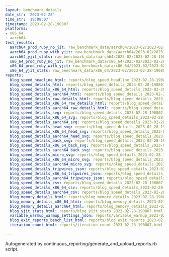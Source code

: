 ```yaml
---
layout: benchmark_details
date_str: '2023-02-28'
time_str: '19:08:07'
timestamp: 2023-02-28-190807
platforms:
- x86_64
- aarch64
test_results:
  aarch64_prod_ruby_no_jit: raw_benchmark_data/aarch64/2023-02/2023-02-28-190807_basic_benchmark_aarch64_prod_ruby_no_jit.json
  aarch64_prod_ruby_with_yjit: raw_benchmark_data/aarch64/2023-02/2023-02-28-190807_basic_benchmark_aarch64_prod_ruby_with_yjit.json
  aarch64_yjit_stats: raw_benchmark_data/aarch64/2023-02/2023-02-28-190807_basic_benchmark_aarch64_yjit_stats.json
  x86_64_prod_ruby_no_jit: raw_benchmark_data/x86_64/2023-02/2023-02-28-190807_basic_benchmark_x86_64_prod_ruby_no_jit.json
  x86_64_prod_ruby_with_yjit: raw_benchmark_data/x86_64/2023-02/2023-02-28-190807_basic_benchmark_x86_64_prod_ruby_with_yjit.json
  x86_64_yjit_stats: raw_benchmark_data/x86_64/2023-02/2023-02-28-190807_basic_benchmark_x86_64_yjit_stats.json
reports:
  blog_speed_headline_html: reports/blog_speed_headline_2023-02-28-190807.html
  blog_speed_details_html: reports/blog_speed_details_2023-02-28-190807.html
  blog_speed_details_x86_64_html: reports/blog_speed_details_2023-02-28-190807.x86_64.html
  blog_speed_details_aarch64_html: reports/blog_speed_details_2023-02-28-190807.aarch64.html
  blog_speed_details_raw_details_html: reports/blog_speed_details_2023-02-28-190807.raw_details.html
  blog_speed_details_x86_64_raw_details_html: reports/blog_speed_details_2023-02-28-190807.x86_64.raw_details.html
  blog_speed_details_aarch64_raw_details_html: reports/blog_speed_details_2023-02-28-190807.aarch64.raw_details.html
  blog_speed_details_svg: reports/blog_speed_details_2023-02-28-190807.svg
  blog_speed_details_x86_64_svg: reports/blog_speed_details_2023-02-28-190807.x86_64.svg
  blog_speed_details_aarch64_svg: reports/blog_speed_details_2023-02-28-190807.aarch64.svg
  blog_speed_details_head_svg: reports/blog_speed_details_2023-02-28-190807.head.svg
  blog_speed_details_x86_64_head_svg: reports/blog_speed_details_2023-02-28-190807.x86_64.head.svg
  blog_speed_details_aarch64_head_svg: reports/blog_speed_details_2023-02-28-190807.aarch64.head.svg
  blog_speed_details_back_svg: reports/blog_speed_details_2023-02-28-190807.back.svg
  blog_speed_details_x86_64_back_svg: reports/blog_speed_details_2023-02-28-190807.x86_64.back.svg
  blog_speed_details_aarch64_back_svg: reports/blog_speed_details_2023-02-28-190807.aarch64.back.svg
  blog_speed_details_micro_svg: reports/blog_speed_details_2023-02-28-190807.micro.svg
  blog_speed_details_x86_64_micro_svg: reports/blog_speed_details_2023-02-28-190807.x86_64.micro.svg
  blog_speed_details_aarch64_micro_svg: reports/blog_speed_details_2023-02-28-190807.aarch64.micro.svg
  blog_speed_details_tripwires_json: reports/blog_speed_details_2023-02-28-190807.tripwires.json
  blog_speed_details_x86_64_tripwires_json: reports/blog_speed_details_2023-02-28-190807.x86_64.tripwires.json
  blog_speed_details_aarch64_tripwires_json: reports/blog_speed_details_2023-02-28-190807.aarch64.tripwires.json
  blog_speed_details_csv: reports/blog_speed_details_2023-02-28-190807.csv
  blog_speed_details_x86_64_csv: reports/blog_speed_details_2023-02-28-190807.x86_64.csv
  blog_speed_details_aarch64_csv: reports/blog_speed_details_2023-02-28-190807.aarch64.csv
  blog_memory_details_html: reports/blog_memory_details_2023-02-28-190807.html
  blog_memory_details_x86_64_html: reports/blog_memory_details_2023-02-28-190807.x86_64.html
  blog_memory_details_aarch64_html: reports/blog_memory_details_2023-02-28-190807.aarch64.html
  blog_yjit_stats_html: reports/blog_yjit_stats_2023-02-28-190807.html
  variable_warmup_warmup_settings_json: reports/variable_warmup_2023-02-28-190807.warmup_settings.json
  blog_exit_reports_bench_list_html: reports/blog_exit_reports_2023-02-28-190807.bench_list.html
  iteration_count_html: reports/iteration_count_2023-02-28-190807.html

---
```

Autogenerated by continuous_reporting/generate_and_upload_reports.rb script.
